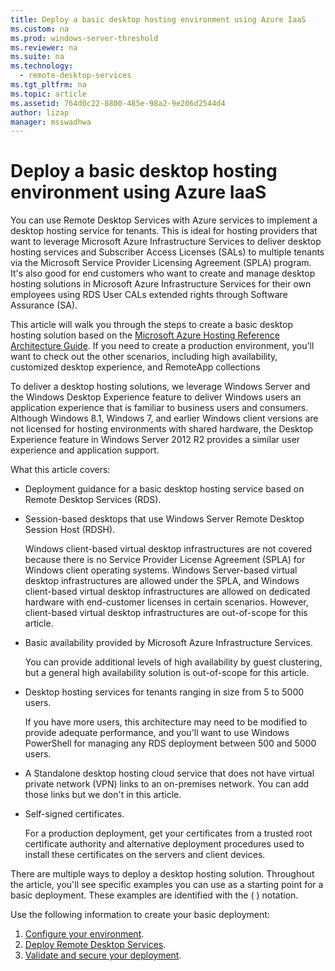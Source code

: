 ```yaml
---
title: Deploy a basic desktop hosting environment using Azure IaaS
ms.custom: na
ms.prod: windows-server-threshold
ms.reviewer: na
ms.suite: na
ms.technology: 
  - remote-desktop-services
ms.tgt_pltfrm: na
ms.topic: article
ms.assetid: 764d0c22-8800-485e-98a2-9e206d2544d4
author: lizap
manager: msswadhwa
---
```

# Deploy a basic desktop hosting environment using Azure IaaS
You can use Remote Desktop Services with Azure services to implement a desktop hosting service for tenants. This is ideal for hosting providers that want to leverage Microsoft Azure Infrastructure Services to deliver desktop hosting services and Subscriber Access Licenses (SALs) to multiple tenants via the Microsoft Service Provider Licensing Agreement (SPLA) program. It's also good for end customers who want to create and manage desktop hosting solutions in Microsoft Azure Infrastructure Services for their own employees using RDS User CALs extended rights through Software Assurance (SA).   
  
This article will walk you through the steps to create a basic desktop hosting solution based on the [Microsoft Azure Hosting Reference Architecture Guide](Desktop-Hosting-Reference-Architecture.md). If you need to create a production environment, you'll want to check out the other scenarios, including  high availability, customized desktop experience, and RemoteApp collections  
  
To deliver a desktop hosting solutions, we leverage Windows Server and the Windows Desktop Experience feature to deliver Windows users an application experience that is familiar to business users and consumers. Although Windows 8.1, Windows 7, and earlier Windows client versions are not licensed for hosting environments with shared hardware, the Desktop Experience feature in Windows Server 2012 R2 provides a similar user experience and application support.  
  
What this article covers:   
* Deployment guidance for a basic desktop hosting service based on Remote Desktop Services (RDS).    
* Session-based desktops that use Windows Server Remote Desktop Session Host (RDSH).  
   
    Windows client-based virtual desktop infrastructures are not covered because there is no Service Provider License Agreement (SPLA) for Windows client operating systems. Windows Server-based virtual desktop infrastructures are allowed under the SPLA, and Windows client-based virtual desktop infrastructures are allowed on dedicated hardware with end-customer licenses in certain scenarios. However, client-based virtual desktop infrastructures are out-of-scope for this article.  
* Basic availability provided by Microsoft Azure Infrastructure Services.  
  
    You can provide additional levels of high availability by guest clustering, but a general high availability solution is out-of-scope for this article.  
* Desktop hosting services for tenants ranging in size from 5 to 5000 users.    
  
    If you have more users, this architecture may need to be modified to provide adequate performance, and you'll want to use Windows PowerShell for managing any RDS deployment between 500 and 5000 users.   
* A Standalone desktop hosting cloud service that does not have virtual private network (VPN) links to an on-premises network. You can add those links but we don't in this article.  
* Self-signed certificates.  
   
    For a production deployment, get your certificates from a trusted root certificate authority and alternative deployment procedures used to install these certificates on the servers and client devices.  
  
There are multiple ways to deploy a desktop hosting solution. Throughout the article, you'll see specific examples you can use as a starting point for a basic deployment. These examples are identified with the ( ) notation.  
  
Use the following information to create your basic deployment:  
1.  [Configure your environment](Configure-your-desktop-hosting-environment.md).  
4.  [Deploy Remote Desktop Services](Deploy-your-Remote-Desktop-environment.md).  
5. [Validate and secure your deployment](Validate-and-secure-your-Remote-Desktop-deployment.md).

